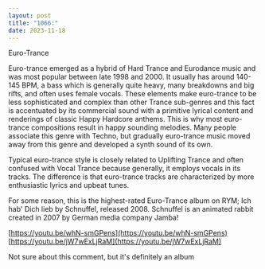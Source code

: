 ```yaml
---
layout: post
title: "1066:"
date: 2023-11-18
---
```


Euro-Trance

Euro-trance emerged as a hybrid of Hard Trance and Eurodance music and was most popular between late 1998 and 2000\. It usually has around 140-145 BPM, a bass which is generally quite heavy, many breakdowns and big rifts, and often uses female vocals. These elements make euro-trance to be less sophisticated and complex than other Trance sub-genres and this fact is accentuated by its commercial sound with a primitive lyrical content and renderings of classic Happy Hardcore anthems. This is why most euro-trance compositions result in happy sounding melodies. Many people associate this genre with Techno, but gradually euro-trance music moved away from this genre and developed a synth sound of its own.

Typical euro-trance style is closely related to Uplifting Trance and often confused with Vocal Trance because generally, it employs vocals in its tracks. The difference is that euro-trance tracks are characterized by more enthusiastic lyrics and upbeat tunes.

For some reason, this is the highest-rated Euro-Trance album on RYM; Ich hab' Dich lieb by  Schnuffel, released 2008\. Schnuffel is an animated rabbit created in 2007 by German media company Jamba\!

[https://youtu.be/whN-smGPens](https://youtu.be/whN-smGPens)  
[https://youtu.be/jW7wExLjRaM](https://youtu.be/jW7wExLjRaM)

Not sure about this comment, but it's definitely an album
